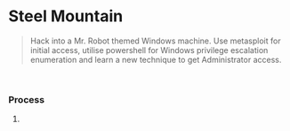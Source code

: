 # Steel Mountain 

> Hack into a Mr. Robot themed Windows machine. Use metasploit for initial access, utilise powershell for Windows privilege escalation enumeration and learn a new technique to get Administrator access.

<br>

### Process

1. 